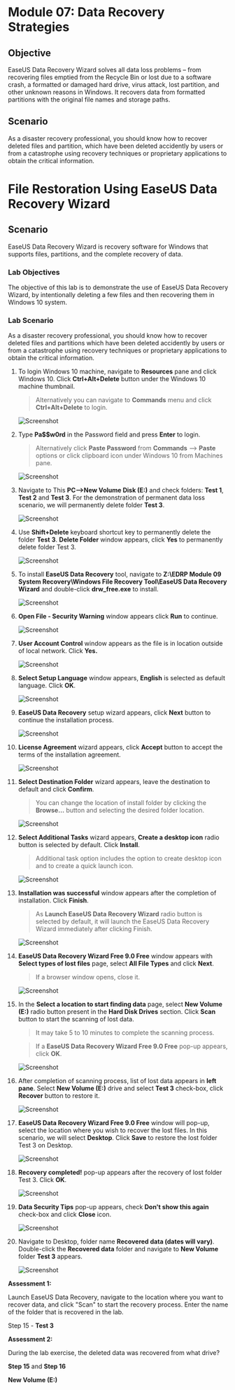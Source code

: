 # Module 07: Data Recovery Strategies

## Objective

EaseUS Data Recovery Wizard solves all data loss problems – from recovering files emptied from the Recycle Bin or lost due to a software crash, a formatted or damaged hard drive, virus attack, lost partition, and other unknown reasons in Windows. It recovers data from formatted partitions with the original file names and storage paths.

## Scenario

As a disaster recovery professional, you should know how to recover deleted files and partition, which have been deleted accidently by users or from a catastrophe using recovery techniques or proprietary applications to obtain the critical information.

# File Restoration Using EaseUS Data Recovery Wizard

## Scenario

EaseUS Data Recovery Wizard is recovery software for Windows that supports files, partitions, and the complete recovery of data.

### Lab Objectives

The objective of this lab is to demonstrate the use of EaseUS Data Recovery Wizard, by intentionally deleting a few files and then recovering them in Windows 10 system.

### Lab Scenario

As a disaster recovery professional, you should know how to recover deleted files and partitions which have been deleted accidently by users or from a catastrophe using recovery techniques or proprietary applications to obtain the critical information.

1. To login Windows 10 machine, navigate to **Resources** pane and click Windows 10. Click **Ctrl+Alt+Delete** button under the Windows 10 machine thumbnail.

   > Alternatively you can navigate to **Commands** menu and click **Ctrl+Alt+Delete** to login.

   ![Screenshot](/images/406/406_03_01.jpg)

2. Type **Pa$$w0rd** in the Password field and press **Enter** to login.

   > Alternatively click **Paste Password** from **Commands** --> **Paste** options or click clipboard icon under Windows 10 from Machines pane.

   ![Screenshot](/images/406/406_03_02.jpg)

3. Navigate to This **PC-->New Volume Disk (E:)** and check folders: **Test 1**, **Test 2** and **Test 3**. For the demonstration of permanent data loss scenario, we will permanently delete folder **Test 3**.

   ![Screenshot](/images/406/406_03_03.jpg)

4. Use **Shift+Delete** keyboard shortcut key to permanently delete the folder **Test** **3**. **Delete Folder** window appears, click **Yes** to permanently delete folder Test 3.

   ![Screenshot](/images/406/406_03_04.jpg)

5. To install **EaseUS Data Recovery** tool, navigate to **Z:\EDRP Module 09 System Recovery\Windows File Recovery Tool\EaseUS Data Recovery Wizard** and double-click **drw_free.exe** to install.

   ![Screenshot](/images/406/406_03_05.jpg)

6. **Open File - Security Warning** window appears click **Run** to continue.

   ![Screenshot](/images/406/406_03_06.jpg)

7. **User Account Control** window appears as the file is in location outside of local network. Click **Yes.**

   ![Screenshot](/images/406/406_03_07.jpg)

8. **Select Setup Language** window appears, **English** is selected as default language. Click **OK**.

   ![Screenshot](/images/406/406_03_08.jpg)

9. **EaseUS Data Recovery** setup wizard appears, click **Next** button to continue the installation process.

   ![Screenshot](/images/406/406_03_09.jpg)

10. **License Agreement** wizard appears, click **Accept** button to accept the terms of the installation agreement.

    ![Screenshot](/images/406/406_03_10.jpg)

11. **Select Destination Folder** wizard appears, leave the destination to default and click **Confirm**.

    > You can change the location of install folder by clicking the **Browse…** button and selecting the desired folder location.

    ![Screenshot](/images/406/406_03_11.jpg)

12. **Select Additional Tasks** wizard appears, **Create a desktop icon** radio button is selected by default. Click **Install**.

    > Additional task option includes the option to create desktop icon and to create a quick launch icon.

    ![Screenshot](/images/406/406_03_12.jpg)

13. **Installation was successful** window appears after the completion of installation. Click **Finish**.

    > As **Launch EaseUS Data Recovery Wizard** radio button is selected by default, it will launch the EaseUS Data Recovery Wizard immediately after clicking Finish.

    ![Screenshot](/images/406/406_03_13.jpg)

14. **EaseUS Data Recovery Wizard Free 9.0 Free** window appears with **Select types of lost files** page, select **All File Types** and click **Next**.

    > If a browser window opens, close it.

    ![Screenshot](/images/406/406_03_14.jpg)

15. In the **Select a location to start finding data** page, select **New Volume (E:)** radio button present in the **Hard Disk Drives** section. Click **Scan** button to start the scanning of lost data.

    > It may take 5 to 10 minutes to complete the scanning process.

    > If a **EaseUS Data Recovery Wizard Free 9.0 Free** pop-up appears, click **OK**.

    ![Screenshot](/images/406/406_03_15.jpg)

16. After completion of scanning process, list of lost data appears in **left pane**. Select **New Volume (E:)** drive and select **Test 3** check-box, click **Recover** button to restore it.

    ![Screenshot](/images/406/406_03_16.jpg)

17. **EaseUS Data Recovery Wizard Free 9.0 Free** window will pop-up, select the location where you wish to recover the lost files. In this scenario, we will select **Desktop**. Click **Save** to restore the lost folder Test 3 on Desktop.

    ![Screenshot](/images/406/406_03_17.jpg)

18. **Recovery completed!** pop-up appears after the recovery of lost folder Test 3. Click **OK**.

    ![Screenshot](/images/406/406_03_18.jpg)

19. **Data Security Tips** pop-up appears, check **Don't show this again** check-box and click **Close** icon.

    ![Screenshot](/images/406/406_03_19.jpg)

20. Navigate to Desktop, folder name **Recovered data (dates will vary)**. Double-click the **Recovered data** folder and navigate to **New Volume** folder **Test 3** appears.

    ![Screenshot](/images/406/406_03_20.jpg)

**Assessment 1:**

Launch EaseUS Data Recovery, navigate to the location where you want to recover data, and click "Scan" to start the recovery process. Enter the name of the folder that is recovered in the lab.

Step 15 - **Test 3**

**Assessment 2:**

During the lab exercise, the deleted data was recovered from what drive?

**Step 15** and **Step 16**

**New Volume (E:)**
